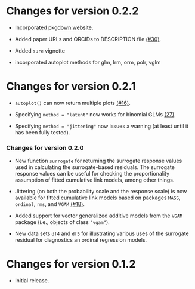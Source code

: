# Changes for version 0.2.2

* Incorporated [pkgdown website](https://koalaverse.github.io/sure/index.html).

* Added paper URLs and ORCIDs to DESCRIPTION file [(#30)](https://github.com/koalaverse/sure/issues/30).

* Added `sure` vignette

* incorporated autoplot methods for glm, lrm, orm, polr, vglm


# Changes for version 0.2.1

* `autoplot()` can now return multiple plots [(#16)](https://github.com/AFIT-R/sure/issues/16).

* Specifying `method = "latent"` now works for binomial GLMs [(27)](https://github.com/koalaverse/sure/issues/27).

* Specifying `method = "jittering"` now issues a warning (at least until it has been fully tested).


### Changes for version 0.2.0

* New function `surrogate` for returning the surrogate response values used in calculating the surrogate-based residuals. The surrogate response values can be useful for checking the proportionality assumption of fitted cumulative link models, among other things.

* Jittering (on both the probability scale and the response scale) is now available for fitted cumulative link models based on packages `MASS`, `ordinal`, `rms`, and `VGAM` [(#18)](https://github.com/AFIT-R/sure/issues/18).

* Added support for vector generalized additive models from the `VGAM` package (i.e., objects of class `"vgam"`).

* New data sets `df4` and `df5` for illustrating various uses of the surrogate residual for diagnostics an ordinal regression models.


# Changes for version 0.1.2

* Initial release.
